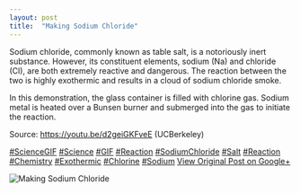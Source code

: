 ```yaml
---
layout: post
title:  "Making Sodium Chloride"
---
```


Sodium chloride, commonly known as table salt, is a notoriously inert substance. However, its constituent elements, sodium (Na) and chloride (Cl), are both extremely reactive and dangerous. The reaction between the two is highly exothermic and results in a cloud of sodium chloride smoke.  
  
In this demonstration, the glass container is filled with chlorine gas. Sodium metal is heated over a Bunsen burner and submerged into the gas to initiate the reaction.  
  
Source: <https://youtu.be/d2geiGKFveE> (UCBerkeley)  
  
[#ScienceGIF](https://plus.google.com/s/%23ScienceGIF/posts) [#Science](https://plus.google.com/s/%23Science/posts) [#GIF](https://plus.google.com/s/%23GIF/posts) [#Reaction](https://plus.google.com/s/%23Reaction/posts) [#SodiumChloride](https://plus.google.com/s/%23SodiumChloride/posts) [#Salt](https://plus.google.com/s/%23Salt/posts) [#Reaction](https://plus.google.com/s/%23Reaction/posts) [#Chemistry](https://plus.google.com/s/%23Chemistry/posts) [#Exothermic](https://plus.google.com/s/%23Exothermic/posts) [#Chlorine](https://plus.google.com/s/%23Chlorine/posts) [#Sodium](https://plus.google.com/s/%23Sodium/posts)
[View Original Post on Google+](https://plus.google.com/+ColinSullender/posts/WJvABp67ebM)

![Making Sodium Chloride](https://i.imgur.com/3HTNwtN.gif)
